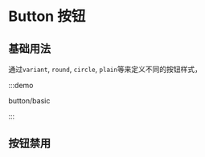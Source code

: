 # Button 按钮

## 基础用法
通过`variant`, `round`, `circle`, `plain`等来定义不同的按钮样式，

:::demo

button/basic

:::

## 按钮禁用


<disabled-button />